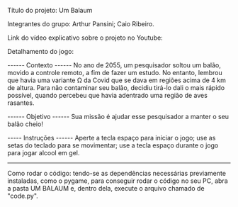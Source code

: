Título do projeto: Um Balaum

Integrantes do grupo: 
Arthur Pansini;
Caio Ribeiro.

Link do vídeo explicativo sobre o projeto no Youtube: 

Detalhamento do jogo:

------ Contexto ------
No ano de 2055, um pesquisador soltou um balão, movido a controle remoto, a fim de fazer um estudo. No entanto, lembrou que havia uma variante Ω da Covid que se dava em regiões acima de 4 km de altura. Para não contaminar seu balão, decidiu tirá-lo dali o mais rápido possível, quando percebeu que havia adentrado uma região de aves rasantes. 

------ Objetivo ------
Sua missão é ajudar esse pesquisador a manter o seu balão cheio!

----- Instruções ------
Aperte a tecla espaço para iniciar o jogo;
use as setas do teclado para se movimentar;
use a tecla espaço durante o jogo para jogar alcool em gel.

-----------------------

Como rodar o código: tendo-se as dependências necessárias previamente instaladas, como o pygame, para conseguir rodar o código no seu PC, abra a pasta UM BALAUM e, dentro dela, execute o arquivo chamado de "code.py".

